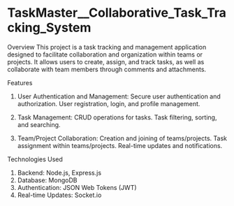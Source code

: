 # TaskMaster__Collaborative_Task_Tracking_System

Overview
This project is a task tracking and management application designed to facilitate collaboration and organization within teams or projects. It allows users to create, assign, and track tasks, as well as collaborate with team members through comments and attachments.

Features
1. User Authentication and Management:
Secure user authentication and authorization.
User registration, login, and profile management.

2. Task Management:
CRUD operations for tasks.
Task filtering, sorting, and searching.

3. Team/Project Collaboration:
Creation and joining of teams/projects.
Task assignment within teams/projects.
Real-time updates and notifications.

Technologies Used
1. Backend: Node.js, Express.js
2. Database: MongoDB
3. Authentication: JSON Web Tokens (JWT)
4. Real-time Updates: Socket.io